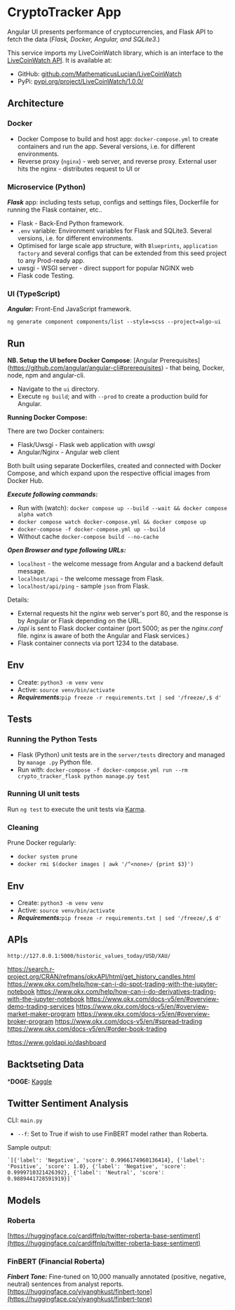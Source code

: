 # CryptoTracker App

Angular UI presents performance of cryptocurrencies, and Flask API to fetch the data (*Flask, Docker, Angular, and SQLite3*.)

This service imports my LiveCoinWatch library, which is an interface to the [LiveCoinWatch API](https://www.livecoinwatch.com/). It is available at:
- GitHub: [github.com/MathematicusLucian/LiveCoinWatch](https://github.com/MathematicusLucian/LiveCoinWatch)
- PyPi: [pypi.org/project/LiveCoinWatch/1.0.0/](https://pypi.org/project/LiveCoinWatch/1.0.0/)

## Architecture

### Docker
  - Docker Compose to build and host app: ```docker-compose.yml``` to create containers and run the app. Several versions, i.e. for different environments.
  - Reverse proxy (`nginx`) - web server, and reverse proxy. External user hits the nginx - distributes request to UI or 

### Microservice (Python)
***Flask*** app: including tests setup, configs and settings files, Dockerfile for running the Flask container, etc..
  - Flask - Back-End Python framework.
  - ```.env``` variable: Environment variables for Flask and SQLite3. Several versions, i.e. for different environments.
  - Optimised for large scale app structure, with `Blueprints`, `application factory` and several configs that can be extended from this seed project to any Prod-ready app.
  - uwsgi - WSGI server - direct support for popular NGINX web 
  - Flask code Testing.

### UI (TypeScript)
***Angular:*** Front-End JavaScript framework.

``ng generate component components/list --style=scss --project=algo-ui``

## Run

**NB. Setup the UI before Docker Compose**: 
[Angular Prerequisites] (https://github.com/angular/angular-cli#prerequisites) - that being, Docker, node, npm and angular-cli.
- Navigate to the `ui` directory. 
- Execute `ng build`; and with `--prod` to create a production build for Angular.

**Running Docker Compose:**

There are two Docker containers:
- Flask/Uwsgi - Flask web application with _uwsgi_ 
- Angular/Nginx - Angular web client

Both built using separate Dockerfiles, created and connected with Docker Compose, and which expand upon the respective official images from Docker Hub.

***Execute following commands:***
  - Run with (watch): ``docker compose up --build --wait && docker compose alpha watch``
  - ``docker compose watch docker-compose.yml && docker compose up``
  - ``docker-compose -f docker-compose.yml up --build``
  - Without cache ``docker-compose build --no-cache``

***Open Browser and type following URLs:***
  - `localhost` - the welcome message from Angular and a backend default message.
  - `localhost/api` - the welcome message from Flask.
  - `localhost/api/ping` - sample `json` from Flask.

Details:
- External requests hit the _nginx_ web server's port 80, and the response is by Angular or Flask depending on the URL. 
- _/api_ is sent to Flask docker container (port 5000; as per the _nginx.conf_ file. nginx is aware of both the Angular and Flask services.) 
- Flask container connects via port 1234 to the database.

## Env
- Create: ``python3 -m venv venv``
- Active: ``source venv/bin/activate``
- ***Requirements:***``pip freeze -r requirements.txt | sed '/freeze/,$ d'``

## Tests

### Running the Python Tests
- Flask (Python) unit tests are in the `server/tests` directory and managed by `manage .py` Python file.
- Run with: ``docker-compose -f docker-compose.yml run --rm crypto_tracker_flask python manage.py test``

### Running UI unit tests
Run `ng test` to execute the unit tests via [Karma](https://karma-runner.github.io).

### Cleaning

Prune Docker regularly:

- ``docker system prune``
- ``docker rmi $(docker images | awk '/^<none>/ {print $3}')``

## Env
- Create: ``python3 -m venv venv``
- Active: ``source venv/bin/activate``
- ***Requirements:***``pip freeze -r requirements.txt | sed '/freeze/,$ d'``

## APIs

``http://127.0.0.1:5000/historic_values_today/USD/XAU/``

https://search.r-project.org/CRAN/refmans/okxAPI/html/get_history_candles.html
https://www.okx.com/help/how-can-i-do-spot-trading-with-the-jupyter-notebook
https://www.okx.com/help/how-can-i-do-derivatives-trading-with-the-jupyter-notebook
https://www.okx.com/docs-v5/en/#overview-demo-trading-services
https://www.okx.com/docs-v5/en/#overview-market-maker-program
https://www.okx.com/docs-v5/en/#overview-broker-program
https://www.okx.com/docs-v5/en/#spread-trading
https://www.okx.com/docs-v5/en/#order-book-trading

https://www.goldapi.io/dashboard

## Backtseting Data

***DOGE:** [Kaggle](https://www.kaggle.com/datasets/svaningelgem/crypto-currencies-daily-prices?select=DOGE.csv)

## Twitter Sentiment Analysis

CLI: `main.py`
- `--f`: Set to True if wish to use FinBERT model rather than Roberta.

Sample output:

    `[{'label': 'Negative', 'score': 0.9966174960136414}, {'label': 'Positive', 'score': 1.0}, {'label': 'Negative', 'score': 0.9999710321426392}, {'label': 'Neutral', 'score': 0.9889441728591919}]`

## Models

### Roberta
[https://huggingface.co/cardiffnlp/twitter-roberta-base-sentiment](https://huggingface.co/cardiffnlp/twitter-roberta-base-sentiment)

### FinBERT (Financial Roberta)
***Finbert Tone:*** Fine-tuned on 10,000 manually annotated (positive, negative, neutral) sentences from analyst reports. [https://huggingface.co/yiyanghkust/finbert-tone](https://huggingface.co/yiyanghkust/finbert-tone)